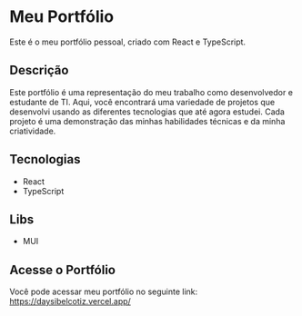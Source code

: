 # Meu Portfólio

Este é o meu portfólio pessoal, criado com React e TypeScript.

## Descrição

Este portfólio é uma representação do meu trabalho como desenvolvedor e estudante de TI. Aqui, você encontrará uma variedade de projetos que desenvolvi usando as diferentes tecnologias que até agora estudei. Cada projeto é uma demonstração das minhas habilidades técnicas e da minha criatividade.

## Tecnologias

- React
- TypeScript

## Libs
- MUI

## Acesse o Portfólio

Você pode acessar meu portfólio no seguinte link: https://daysibelcotiz.vercel.app/
